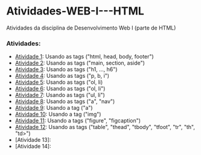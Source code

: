 # Atividades-WEB-I---HTML
Atividades da disciplina de Desenvolvimento Web I (parte de HTML)

### Atividades:
- [Atividade 1](atividade01.html):  Usando as tags ("html, head, body, footer")
- [Atividade 2](atividade02.html):  Usando as tags ("main, section, aside")
- [Atividade 3](atividade03.html):  Usando as tags ("h1, ..., h6")
- [Atividade 4](atividade04.html):  Usando as tags ("p, b, i")
- [Atividade 5](atividade05.html):  Usando as tags ("ol, li)
- [Atividade 6](atividade06.html):  Usando as tags ("ol, li")
- [Atividade 7](atividade07.html):  Usando as tags ("ul, li")
- [Atividade 8](atividade08.html):  Usando as tags ("a", "nav")
- [Atividade 9](atividade09.html):  Usando a tag ("a")
- [Atividade 10](atividade10.html): Usando a tag ("img")
- [Atividade 11](atividade11.html): Usando a tags ("figure", "figcaption")
- [Atividade 12](atividade12.html): Usando as tags ("table", "thead", "tbody", "tfoot", "tr", "th", "td>")
- [Atividade 13]: 
- [Atividade 14]: 
